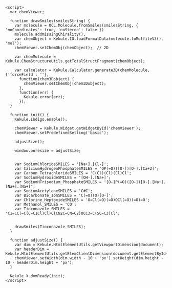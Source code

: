 <html>
  <head>
    <script src="js/Three.js"></script>
    <script src="js/kekule/kekule.min.js?module=chemWidget,calculation,io,html,openbabel,indigo"></script>
    <script src="js/openchemlib/openchemlib-full.js"></script>
    <link rel="stylesheet" type="text/css" href="js/kekule/themes/default/kekule.css" />
  </head>
  <body>
    <header id="header"></header>
    <main>
      <div id="chemViewer" style="width:1000px;height:650px"
        data-widget="Kekule.ChemWidget.Viewer3D" data-enable-toolbar="true" data-auto-size="false" data-padding="20"
        data-toolbar-evoke-modes="[0]">
      </div>
    </main>
    <footer></footer>

    <script>
      var chemViewer;

      function drawSmiles(smilesString) {
        var molecule = OCL.Molecule.fromSmiles(smilesString, { 'noCoordinates': true, 'noStereo': false })
        molecule.addMissingChirality();
        var chemObject = Kekule.IO.loadFormatData(molecule.toMolfileV3(), 'mol');
        chemViewer.setChemObj(chemObject);  // 2D

        var chemMolecule = Kekule.ChemStructureUtils.getTotalStructFragment(chemObject);

        var calculator = Kekule.Calculator.generate3D(chemMolecule, {'forceField': ''},
          function(chem3Dobject) {
            chemViewer.setChemObj(chem3Dobject);
          },
          function(err) {
            Kekule.error(err);
          });
      }

      function init() {
        Kekule.Indigo.enable();

        chemViewer = Kekule.Widget.getWidgetById('chemViewer');
        chemViewer.setPredefinedSetting('basic');

        adjustSize();

        window.onresize = adjustSize;

      
        var SodiumChlorideSMILES = '[Na+].[Cl-]';
        var CalciumHydrogenPhosphateSMILES = 'OP(=O)([O-])[O-].[Ca+2]'; 
        var Carbon_TetrachlorideSMILES = 'C(Cl)(Cl)(Cl)Cl';
        var SodiumHydroxideSMILES = '[OH-].[Na+]';
        var SodiumHTrisodium_PhosphateSMILES = '[O-]P(=O)([O-])[O-].[Na+].[Na+].[Na+]';
        var SodiumAcetyleneSMILES = 'C#C';
        var Bicarbonate_IonSMILES = 'C(=O)(O)[O-]';
        var Chlorine_HeptoxideSMILES = 'O=Cl(=O)(=O)OCl(=O)(=O)=O';
        var Methanol_SMILES = 'CO';
        var Tioconazole_SMILES = 'C1=CC(=C(C=C1Cl)Cl)C(CN2C=CN=C2)OCC3=C(SC=C3)Cl';

        
        drawSmiles(Tioconazole_SMILES);
      }

      function adjustSize() {			
        var dim = Kekule.HtmlElementUtils.getViewportDimension(document);
        var headerDim = Kekule.HtmlElementUtils.getElemClientDimension(document.getElementById('header'));
        chemViewer.setWidth(dim.width - 10 + 'px').setHeight(dim.height - 10 - headerDim.height + 'px');
      }

      Kekule.X.domReady(init);
    </script>
  </body>
</html>
